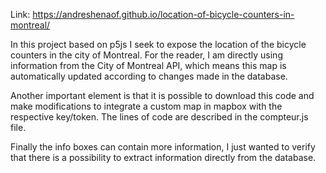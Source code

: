 Link: https://andreshenaof.github.io/location-of-bicycle-counters-in-montreal/

In this project based on p5js I seek to expose the location of the bicycle counters in the city of Montreal. For the reader, I am directly using information from the City of Montreal API, which means this map is automatically updated according to changes made in the database.

Another important element is that it is possible to download this code and make modifications to integrate a custom map in mapbox with the respective key/token. The lines of code are described in the compteur.js file.

Finally the info boxes can contain more information, I just wanted to verify that there is a possibility to extract information directly from the database.
